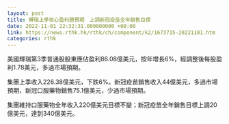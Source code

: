 ```yaml
---
layout: post
title: 輝瑞上季核心盈利勝預期　上調新冠疫苗全年銷售目標
date: 2022-11-01 22:32:31.000000000 +08:00
link: https://news.rthk.hk/rthk/ch/component/k2/1673715-20221101.htm
categories: rthk
---
```


美國輝瑞第3季普通股股東應佔盈利86.08億美元，按年增長6%，經調整後每股盈利1.78美元，多過市場預期。

集團上季收入226.38億美元，下跌6%。新冠疫苗銷售收入44億美元，多過市場預期，新冠口服藥物銷售75.1億美元，少過市場預期。

集團維持口服藥物全年收入220億美元目標不變；新冠疫苗全年銷售目標上調20億美元，達到340億美元。
